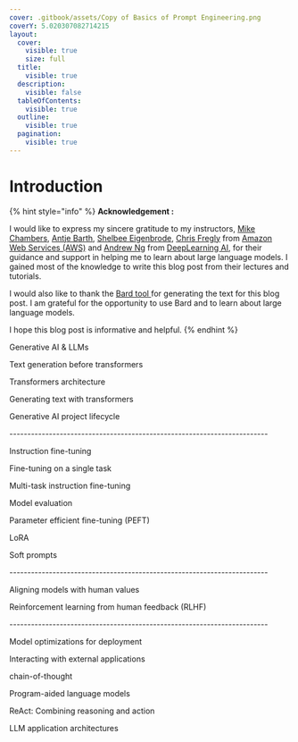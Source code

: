 ```yaml
---
cover: .gitbook/assets/Copy of Basics of Prompt Engineering.png
coverY: 5.020307082714215
layout:
  cover:
    visible: true
    size: full
  title:
    visible: true
  description:
    visible: false
  tableOfContents:
    visible: true
  outline:
    visible: true
  pagination:
    visible: true
---
```


# Introduction



{% hint style="info" %}
**Acknowledgement :**&#x20;

I would like to express my sincere gratitude to my instructors,  [Mike Chambers](https://www.linkedin.com/in/ACoAAAOBotwBjlI40oiyebPckX9cPG5K31TmJKc), [Antje Barth](https://www.linkedin.com/in/ACoAABl81U8BtWmVIZW5HeJ5XorSpuvUZjm\_Yyw), [Shelbee Eigenbrode](https://www.linkedin.com/in/ACoAAALlJFoBAOFBo-DGHYJ08UR9THOOaSOo-HE), [Chris Fregly](https://www.linkedin.com/in/ACoAAABTnPcBMVZJE2bhAShwKzrLwwUqN\_nIjFs) from [Amazon Web Services (AWS)](https://www.linkedin.com/company/amazon-web-services/) and [Andrew Ng](https://www.linkedin.com/in/andrewyng/) from [DeepLearning AI](https://www.deeplearning.ai/), for their guidance and support in helping me to learn about large language models. I gained most of the knowledge to write this blog post from their lectures and tutorials.

I would also like to thank the [Bard tool ](https://bard.google.com/)for generating the text for this blog post. I am grateful for the opportunity to use Bard and to learn about large language models.



I hope this blog post is informative and helpful.
{% endhint %}

Generative AI & LLMs

Text generation before transformers

Transformers architecture

Generating text with transformers

Generative AI project lifecycle

\------------------------------------------------------------------------

Instruction fine-tuning

Fine-tuning on a single task

Multi-task instruction fine-tuning

Model evaluation

Parameter efficient fine-tuning (PEFT)

LoRA

Soft prompts

\------------------------------------------------------------------------

Aligning models with human values

Reinforcement learning from human feedback (RLHF)

\------------------------------------------------------------------------

Model optimizations for deployment

Interacting with external applications

chain-of-thought

Program-aided language models

ReAct: Combining reasoning and action

LLM application architectures
